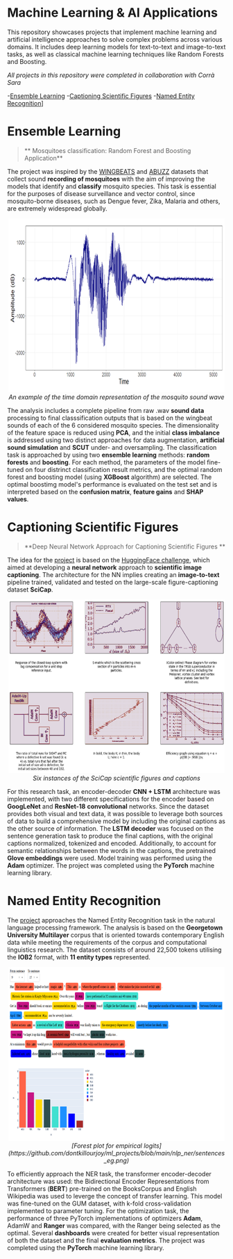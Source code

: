 # Machine Learning & AI Applications

This repository showcases projects that implement machine learning and artificial intelligence approaches to solve complex problems across various domains. It includes deep learning models for text-to-text and image-to-text tasks, as well as classical machine learning techniques like Random Forests and Boosting.

<i>  All projects in this repository were completed in collaboration with Corrà Sara </i>

-[Ensemble Learning](#ensemble-learning)
-[Captioning Scientific Figures](#captioning-scientific-figures)
-[Named Entity Recognition](#Named-entity-recognition)]

# Ensemble Learning

>** Mosquitoes classification: Random Forest and Boosting Application**

The project was inspired by the [WINGBEATS](https://www.kaggle.com/datasets/potamitis/wingbeats) and [ABUZZ](http://web.stanford.edu/group/prakash-lab/cgi-bin/mosquitofreq/the-science/figures-2/) datasets that collect sound **recording of mosquitoes** with the aim of improving the models that identify and **classify** mosquito species. This task is essential for the purposes of disease surveillance and vector control, since mosquito-borne diseases, such as Dengue fever, Zika, Malaria and others, are extremely widespread globally. 

<p align="center">
  <img src="https://github.com/dontkillourjoy/ml_projects/blob/main/ensemble_learning/wave.png" alt="An example of the time domain representation of the mosquito sound wave" width="500" height = "400"/>
  <br/>
  <i>An example of the time domain representation of the mosquito sound wave</i>
</p>

The analysis includes a complete pipeline from raw .wav **sound data** processing to final classsification outputs that is based on the wingbeat sounds of each of the 6 considered mosquito species. The dimensionality of the feature space is reduced using **PCA**, and the initial **class imbalance** is addressed using two distinct approaches for data augmentation, **artificial sound simulation** and **SCUT** under- and oversampling. The classification task is approached by using two **ensemble learning** methods: **random forests** and **boosting**. For each method, the parameters of the model fine-tuned on four distrinct classification result metrics, and the optimal random forest and boosting model (using **XGBoost** algorithm) are selected. The optimal boostimg model's performance is evaluated on the test set and is interpreted based on the **confusion matrix**, **feature gains** and **SHAP values**.


# Captioning Scientific Figures

>**Deep Neural Network Approach for Captioning Scientific Figures **

The idea for the [project](https://colab.research.google.com/drive/1eZSwvSL8C2tXADkpvJI9HF5zMuJF9-6O#scrollTo=ek33ZXQojA-i&uniqifier=1) is based on the [HuggingFace challenge](https://huggingface.co/datasets/CrowdAILab/scicap), which aimed at developing a **neural network** approach to **scientific image captioning**. The architecture for the NN implies creating an **image-to-text** pipeline trained, validated and tested on the large-scale figure-captioning dataset **SciCap**. 

<p align="center">
  <img src="https://github.com/dontkillourjoy/ml_projects/blob/main/image_captioning/sc_figures.png" alt="Six instances of the SciCap scientific figures and captions" width="500" height = "400"/>
  <br/>
  <i>Six instances of the SciCap scientific figures and captions</i>
</p>

For this research task, an encoder-decoder **CNN + LSTM** architecture was implemented, with two different specifications for the encoder based on **GoogLeNet** and **ResNet-18** **convolutional** networks. Since the dataset provides both visual and text data, it was possible to leverage both sources of data to build a comprehensive model by including the original captions as the other source of information. The **LSTM decoder** was focused on the sentence generation task to produce the final captions, with the original captions normalized, tokenized and encoded. Additionally, to account for semantic relationships between the words in the captions, the pretrained **Glove embeddings** were used. Model training was performed using the **Adam** optimizer. The project was completed using the **PyTorch** machine learning library.

# Named Entity Recognition

The [project](https://colab.research.google.com/drive/1GCJQeBvIrcRwxzf9KATYUw72laQ4y2k1) approaches the Named Entity Recognition task in the natural language processing framework. The analysis is based on the **Georgetown University Multilayer** corpus that is oriented towards contemporary English data while meeting the requirements of the corpus and computational linguistics research. The dataset consists of around 22,500 tokens utilising the  **IOB2** format, with **11 entity types** represented. 

<p align="center">
  <img src="https://github.com/dontkillourjoy/ml_projects/blob/main/nlp_ner/sentences_eg.png" alt="Instances of sentences from GUM corpus, names entities and their distribution" width="500" height = "400"/>
  <br/>
  <i>[Forest plot for empirical logits](https://github.com/dontkillourjoy/ml_projects/blob/main/nlp_ner/sentences_eg.png)</i>
</p>

To efficiently approach the NER task, the transformer encoder-decoder architecture was used: the Bidirectional Encoder Representations from Transformers (**BERT**) pre-trained on the BooksCorpus and English Wikipedia was used to leverge the concept of transfer learning. This model was fine-tuned on the GUM dataset, with k-fold cross-validation implemented to parameter tuning. For the optimization task, the performance of three PyTorch implementations of optimizers **Adam**, AdamW and **Ranger** was compared, with the Ranger being selected as the optimal. Several **dashboards** were created for better visual representation of both the dataset and the final **evaluation metrics**. The project was completed using the **PyTorch** machine learning library.

